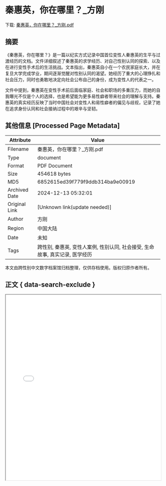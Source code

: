 # 秦惠英，你在哪里？_方刚

<!-- tcd_download_link -->
下载: <a href="秦惠英，你在哪里？_方刚.pdf" download>秦惠英，你在哪里？_方刚.pdf</a>
<!-- tcd_download_link_end -->

## 摘要

<!-- tcd_abstract -->
《秦惠英，你在哪里？》是一篇以纪实方式记录中国首位变性人秦惠英的生平与过渡经历的文档。文件详细叙述了秦惠英的求学经历、对自己性别认同的探索、以及在进行变性手术后的生活挑战。文本指出，秦惠英自小在一个农民家庭长大，并在复旦大学完成学业，期间逐渐觉醒对性别认同的渴望。她经历了重大的心理挣扎和社会压力，同时也勇敢地决定向社会公布自己的身份，成为变性人的代表之一。

文件中提到，秦惠英在变性手术前后面临家庭、社会和职场的多重压力，而她的自我曝光不仅是个人的选择，也是希望能为更多易性癖者带来社会的理解与支持。秦惠英的真实经历反映了当时中国社会对变性人和易性癖者的偏见与歧视，记录了她在追求身份认同和社会接纳过程中的艰辛与坚韧。

<!-- tcd_abstract_end -->

## 其他信息 [Processed Page Metadata]

| Attribute       | Value                                  |
|-----------------|----------------------------------------|
| Filename        | 秦惠英，你在哪里？_方刚.pdf                             |
| Type            | document                                 |
| Format          | PDF Document                               |
| Size            | 454618 bytes                           |
| MD5             | 6852615ed39f779f9ddb314ba9e00919                                  |
| Archived Date   | 2024-12-13 05:32:01                             |
| Original Link   | [Unknown link(update needed)]                         |
| Author          | 方刚                               |
| Region          | 中国大陆                               |
| Date            | 未知                                 |
| Tags            | 跨性别, 秦惠英, 变性人案例, 性别认同, 社会接受, 生命故事, 真实记录, 医学经历                                 |

本文由跨性别中文数字档案馆归档整理，仅供存档使用。版权归原作者所有。


## 正文 { data-search-exclude }

<!-- tcd_main_text -->
<iframe src="../秦惠英，你在哪里？_方刚.pdf" width="100%" height="600px">
    <p>无法显示PDF，请下载查看。</p>
</iframe>
<!-- tcd_main_text_end -->

